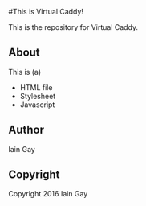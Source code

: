 #This is Virtual Caddy!

This is the repository for Virtual Caddy.

## About

This is (a)

* HTML file
* Stylesheet
* Javascript

## Author

Iain Gay

## Copyright

Copyright 2016 Iain Gay
